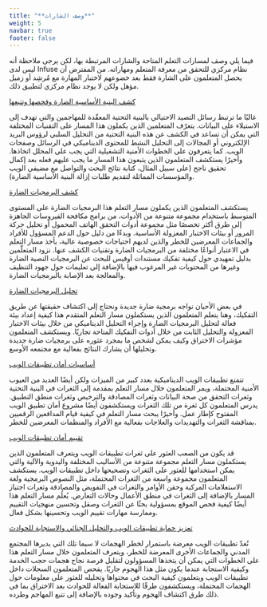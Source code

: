 ```yaml
---
title: "**وصف الشارات**"
weight: 5
navbar: true
footer: false
---
```



فيما يلي وصف لمسارات التعلم المتاحة والشارات المرتبطة بها، لكن يرجى ملاحظة أنه ليس لدى Infuse نظام مركزي للتحقق من معرفة المتعلم ومهاراته. من المفترض أن يحصل المتعلمون على الشارة فقط بعد خضوعهم لاختبار المهارة مع مُرشِد أو زميل مؤهل ولكن لا يوجد نظام مركزي لتطبيق ذلك.

[كشف البنية الأساسية الضارة وفحصها وتتبعها](https://infuse.quest/en/learning-path/1/)

غالبًا ما ترتبط رسائل التصيد الاحتيالي بالبنية التحتية المعقّدة للمهاجمين والتي تهدف إلى الاستيلاء على البيانات. يتعرّف المتعلمين الذين يكملون هذا المسار على التقنيات المختلفة التي يمكن أن تساعد في الكشف عن هذه البنية التحتية من التحليل السلبي لرؤوس البريد الإلكتروني أو المجالات إلى التحليل النشط للمحتوى الديناميكي في الرسائل وصفحات الويب. كما يتعرفون على الخطوات الأمنية التشغيلية التي يجب على المحلل اتخاذها. وأخيرًا يستكشف المتعلمون الذين يتبعون هذا المسار ما يجب عليهم فعله بعد إكمال تحقيق ناجح (على سبيل المثال، كتابة نتائج البحث والتواصل مع مضيفي الويب والمؤسسات المماثلة لتقديم طلبات إزالة البنية الأساسية الضارة).

[كشف البرمجيات الضارة](https://infuse.quest/en/learning-path/2/)

يستكشف المتعلمون الذين يكملون مسار التعلم هذا البرمجيات الضارة على المستوى المتوسط باستخدام مجموعة متنوعة من الأدوات، من برامج مكافحة الفيروسات الجاهزة إلى طرق أكثر تخصصًا مثل مجموعة أدوات التحقق الهاتف المحمول أو تحليل حركة المرور أو بيئات الاختبار المعزولة الأساسية. وبدءًا من دليل حول الدعم المسؤول للأفراد والجماعات المعرضين للخطر والذين لديهم احتياجات خصوصية عالية، يأخذ مسار التعلم في الاعتبار أنواعًا مختلفة من البرمجيات الضارة وتقنيات الكشف عنها. نزود المتعلّمين بدليل تمهيدي حول كيفية تفكيك مستندات أوفيس للبحث عن البرمجيات النصية الضارة وغيرها من المحتويات غير المرغوب فيها بالإضافة إلى تعليمات حول جهود التنظيف والمعالجة بعد الإصابة بالبرمجيات الضارة.

[تحليل البرمجيات الضارة](https://infuse.quest/en/learning-path/3/)

في بعض الأحيان نواجه برمجية ضارة جديدة ونحتاج إلى اكتشاف حقيقتها عن طريق التفكيك، وهنا يتعلم المتعلمون الذين يستكملون مسار التعلم المتقدم هذا كيفية إعداد بيئة فعالة لتحليل البرمجيات الضارة وإجراء التحليل الديناميكي من خلال بيئات الاختبار المعزولة والتحليل الثابت من خلال أدوات التفكيك المتاحة تجاريًا. ويستكشف المتعلمون مؤشرات الاختراق وكيف يمكن لشخص ما بمجرد عثوره على برمجيات ضارة جديدة وتحليلها أن يشارك النتائج بفعالية مع مجتمعه الأوسع.

[أساسيات أمان تطبيقات الويب](https://infuse.quest/en/learning-path/4/)

تتمتع تطبيقات الويب الديناميكية بعدد كبير من الميزات ولكن أيضًا العديد من العيوب الأمنية المحتملة، ويمر المتعلمون خلال مسار التعلم بمقدمة إلى الثغرات في البنية التحتية وثغرات التحقق من صحة البيانات وثغرات المصادقة والترخيص وثغرات منطق التطبيق. يدرس المتعلمون كل ثغرة من تلك الثغرات ويستكشفون أيضًا مشروع أمان تطبيق الويب المفتوح كإطار عمل. وأخيرًا يبحث مسار التعلم في كيفية قيام المدافعين الرقميين بمناقشة الثغرات والتهديدات والعلاجات بفعالية مع الأفراد والمنظمات المعرضين للخطر.

[تقييم أمان تطبيقات الويب](https://infuse.quest/en/learning-path/5/)

قد يكون من الصعب العثور على ثغرات تطبيقات الويب ويتعرف المتعلمون الذين يستكملون مسار التعلم مجموعة متنوعة من الأساليب المختلفة واليدوية والآلية والتي يمكن استخدامها للعثور على الثغرات وتصحيحها داخل تطبيقات الويب. يستكشف المتعلمون مجموعة واسعة من الثغرات المحتملة، مثل النصوص البرمجية ولغة الاستعلامات المركبة وحقن الأوامر والثغرات في التفويض والمصادقة وثغرات اجتياز المسار بالإضافة إلى الثغرات في منطق الأعمال وحالات التعارض. يُعلُم مسار التعلم هذا أيضًا كيفية فحص الموقع بمسؤولية بحثًا عن الثغرات وصقل وتحسين منهجيات التقييم وممارسة مهارات تقييم الويب وتحسينها بشكل فعال.

[تعزيز حماية تطبيقات الويب والتحليل الجنائي والاستجابة للحوادث](https://infuse.quest/en/learning-path/6/)

تُعدّ تطبيقات الويب معرضة باستمرار لخطر الهجمات لا سيما تلك التي يديرها المجتمع المدني والجماعات الأخرى المعرضة للخطر، ويتعرف المتعلمون خلال مسار التعلم هذا على الخطوات التي يمكن أن يتخذها المسؤولون لتقليل فرصة نجاح هجمات حجب الخدمة وكيفية الاستجابة عندما يكون مثل هذا الهجوم جاريًا. يفحص المتعلمون السجلات داخل تطبيقات الويب ويتعلمون كيفية البحث في محتواها وتحليله للعثور على معلومات حول الهجمات المحتملة، ويستكشفون طرقًا للاستجابة الفعالة للحوادث بعد الاختراق بما في ذلك طرق اكتشاف الهجوم وتأكيد وجوده بالإضافة إلى تتبع المهاجم وطرده.

